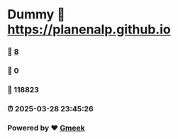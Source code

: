 # Dummy :link: https://planenalp.github.io 
### :page_facing_up: [8](https://planenalp.github.io/tag.html) 
### :speech_balloon: 0 
### :hibiscus: 118823 
### :alarm_clock: 2025-03-28 23:45:26 
### Powered by :heart: [Gmeek](https://github.com/Meekdai/Gmeek)

